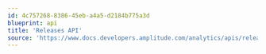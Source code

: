```yaml
---
id: 4c757268-8386-45eb-a4a5-d2184b775a3d
blueprint: api
title: 'Releases API'
source: 'https://www.docs.developers.amplitude.com/analytics/apis/releases-api/'
---
```

